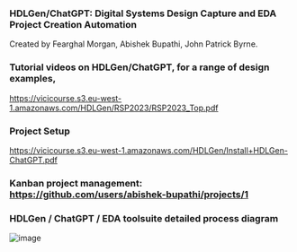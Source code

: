 ### HDLGen/ChatGPT: Digital Systems Design Capture and EDA Project Creation Automation
Created by Fearghal Morgan, Abishek Bupathi, John Patrick Byrne.

### Tutorial videos on HDLGen/ChatGPT, for a range of design examples,
https://vicicourse.s3.eu-west-1.amazonaws.com/HDLGen/RSP2023/RSP2023_Top.pdf

### Project Setup
https://vicicourse.s3.eu-west-1.amazonaws.com/HDLGen/Install+HDLGen-ChatGPT.pdf

### Kanban project management: https://github.com/users/abishek-bupathi/projects/1

### HDLGen / ChatGPT / EDA toolsuite detailed process diagram
![image](https://vicicourse.s3.eu-west-1.amazonaws.com/HDLGen/HDLGen_ChatGPT_DetailedProcessDiagram.png)
